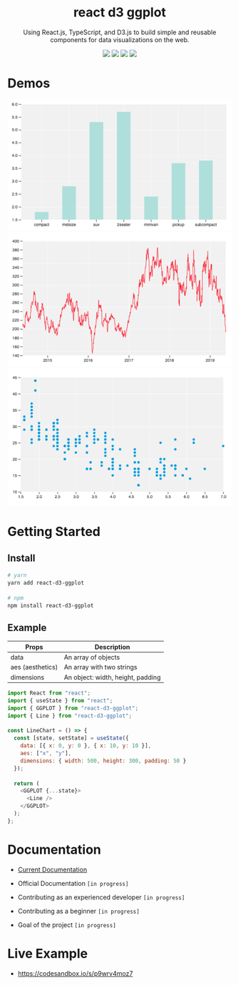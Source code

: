 <h1 align="center">react d3 ggplot</h1>
<p align="center">Using React.js, TypeScript, and D3.js to build simple and reusable components for data visualizations on the web.</p>

<p align="center">
  <img src="https://img.shields.io/npm/l/react-d3-ggplot.svg?color=%230f82bc&style=popout-square">
  <img src="https://img.shields.io/travis/ll2nz/react-d3-ggplot.svg?style=popout-square">
  <img src="https://img.shields.io/npm/v/react-d3-ggplot.svg?style=popout-square">
  <img src="https://img.shields.io/codecov/c/github/ll2nz/react-d3-ggplot.svg?style=popout-square">
</p>

# Demos

<p align="center">
  <img src="./demos/barplot.png">
  <img src="./demos/linechart.png">
  <img src="./demos/scatterplot.png">
</p>

# Getting Started

## Install

```zsh
# yarn
yarn add react-d3-ggplot

# npm
npm install react-d3-ggplot
```

## Example

| Props            | Description                       |
| ---------------- | --------------------------------- |
| data             | An array of objects               |
| aes (aesthetics) | An array with two strings         |
| dimensions       | An object: width, height, padding |

```js
import React from "react";
import { useState } from "react";
import { GGPLOT } from "react-d3-ggplot";
import { Line } from "react-d3-ggplot";

const LineChart = () => {
  const [state, setState] = useState({
    data: [{ x: 0, y: 0 }, { x: 10, y: 10 }],
    aes: ["x", "y"],
    dimensions: { width: 500, height: 300, padding: 50 }
  });

  return (
    <GGPLOT {...state}>
      <Line />
    </GGPLOT>
  );
};
```

# Documentation

- [Current Documentation](https://www.npmjs.com/package/react-d3-ggplot/v/1.0.32#introduction)

- Official Documentation `[in progress]`
- Contributing as an experienced developer `[in progress]`
- Contributing as a beginner `[in progress]`
- Goal of the project `[in progress]`

# Live Example

- https://codesandbox.io/s/p9wrv4moz7
